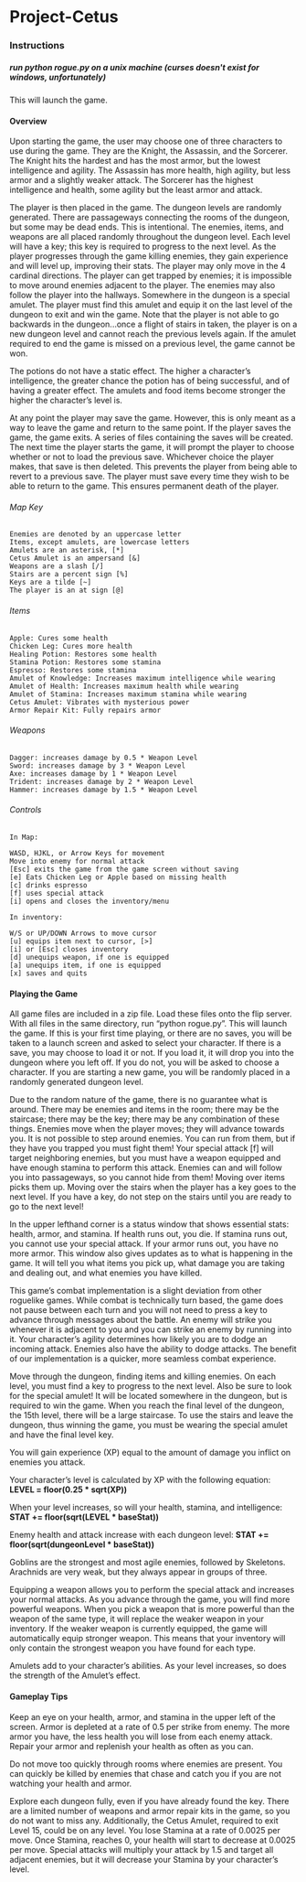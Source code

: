 # Project-Cetus
### Instructions

##### run python rogue.py on a unix machine (curses doesn't exist for windows, unfortunately) 
This will launch the game.
#### Overview
Upon starting the game, the user may choose one of three characters to use during the game. They are the Knight, the Assassin, and the Sorcerer. The Knight hits the hardest and has the most armor, but the lowest intelligence and agility. The Assassin has more health, high agility, but less armor and a slightly weaker attack. The Sorcerer has the highest intelligence and health, some agility but the least armor and attack. 

The player is then placed in the game. The dungeon levels are randomly generated. There are passageways connecting the rooms of the dungeon, but some may be dead ends. This is intentional. The enemies, items, and weapons are all placed randomly throughout the dungeon level. Each level will have a key; this key is required to progress to the next level. As the player progresses through the game killing enemies, they gain experience and will level up, improving their stats. The player may only move in the 4 cardinal directions. The player can get trapped by enemies; it is impossible to move around enemies adjacent to the player. The enemies may also follow the player into the hallways. Somewhere in the dungeon is a special amulet. The player must find this amulet and equip it on the last level of the dungeon to exit and win the game. Note that the player is not able to go backwards in the dungeon...once a flight of stairs in taken, the player is on a new dungeon level and cannot reach the previous levels again. If the amulet required to end the game is missed on a previous level, the game cannot be won. 

The potions do not have a static effect. The higher a character’s intelligence, the greater chance the potion has of being successful, and of having a greater effect. The amulets and food items become stronger the higher the character’s level is.

At any point the player may save the game. However, this is only meant as a way to leave the game and return to the same point. If the player saves the game, the game exits. A series of files containing the saves will be created. The next time the player starts the game, it will prompt the player to choose whether or not to load the previous save. Whichever choice the player makes, that save is then deleted. This prevents the player from being able to revert to a previous save. The player must save every time they wish to be able to return to the game. This ensures permanent death of the player.


###### Map Key
    Enemies are denoted by an uppercase letter
    Items, except amulets, are lowercase letters  
    Amulets are an asterisk, [*]   
    Cetus Amulet is an ampersand [&]  
    Weapons are a slash [/]  
    Stairs are a percent sign [%]  
    Keys are a tilde [~]  
    The player is an at sign [@]  

###### Items
    Apple: Cures some health  
    Chicken Leg: Cures more health
    Healing Potion: Restores some health  
    Stamina Potion: Restores some stamina  
    Espresso: Restores some stamina  
    Amulet of Knowledge: Increases maximum intelligence while wearing  
    Amulet of Health: Increases maximum health while wearing  
    Amulet of Stamina: Increases maximum stamina while wearing  
    Cetus Amulet: Vibrates with mysterious power  
    Armor Repair Kit: Fully repairs armor  

###### Weapons
    Dagger: increases damage by 0.5 * Weapon Level  
    Sword: increases damage by 3 * Weapon Level  
    Axe: increases damage by 1 * Weapon Level  
    Trident: increases damage by 2 * Weapon Level  
    Hammer: increases damage by 1.5 * Weapon Level  


###### Controls

	In Map:
    
    WASD, HJKL, or Arrow Keys for movement  
    Move into enemy for normal attack  
    [Esc] exits the game from the game screen without saving  
    [e] Eats Chicken Leg or Apple based on missing health  
    [c] drinks espresso  
    [f] uses special attack  
    [i] opens and closes the inventory/menu  

	In inventory:  
    
    W/S or UP/DOWN Arrows to move cursor
    [u] equips item next to cursor, [>]
    [i] or [Esc] closes inventory
    [d] unequips weapon, if one is equipped  
	[a] unequips item, if one is equipped  
	[x] saves and quits
    
    
#### Playing the Game
All game files are included in a zip file. Load these files onto the flip server. With all files in the same directory, run “python rogue.py”. This will launch the game. If this is your first time playing, or there are no saves, you will be taken to a launch screen and asked to select your character. If there is a save, you may choose to load it or not. If you load it, it will drop you into the dungeon where you left off. If you do not, you will be asked to choose a character. If you are starting a new game, you will be randomly placed in a randomly generated dungeon level.

Due to the random nature of the game, there is no guarantee what is around. There may be enemies and items in the room; there may be the staircase; there may be the key; there may be any combination of these things. Enemies move when the player moves; they will advance towards you. It is not possible to step around enemies. You can run from them, but if they have you trapped you must fight them! Your special attack [f] will target neighboring enemies, but you must have a weapon equipped and have enough stamina to perform this attack. Enemies can and will follow you into passageways, so you cannot hide from them! Moving over items picks them up. Moving over the stairs when the player has a key goes to the next level. If you have a key, do not step on the stairs until you are ready to go to the next level! 

In the upper lefthand corner is a status window that shows essential stats: health, armor, and stamina. If health runs out, you die. If stamina runs out, you cannot use your special attack. If your armor runs out, you have no more armor. This window also gives updates as to what is happening in the game. It will tell you what items you pick up, what damage you are taking and dealing out, and what enemies you have killed.

This game’s combat implementation is a slight deviation from other roguelike games. While combat is technically turn based, the game does not pause between each turn and you will not need to press a key to advance through messages about the battle. An enemy will strike you whenever it is adjacent to you and you can strike an enemy by running into it. Your character’s agility determines how likely you are to dodge an incoming attack. Enemies also have the ability to dodge attacks. The benefit of our implementation is a quicker, more seamless combat experience. 

Move through the dungeon, finding items and killing enemies. On each level, you must find a key to progress to the next level. Also be sure to look for the special amulet! It will be located somewhere in the dungeon, but is required to win the game. When you reach the final level of the dungeon, the 15th level, there will be a large staircase. To use the stairs and leave the dungeon, thus winning the game, you must be wearing the special amulet and have the final level key. 

You will gain experience (XP) equal to the amount of damage you inflict on enemies you attack. 

Your character’s level is calculated by XP with the following equation:
	__LEVEL = floor(0.25 * sqrt(XP))__

When your level increases, so will your health, stamina, and intelligence:
	__STAT += floor(sqrt(LEVEL * baseStat))__

Enemy health and attack increase with each dungeon level:
	__STAT += floor(sqrt(dungeonLevel * baseStat))__

Goblins are the strongest and most agile enemies, followed by Skeletons. Arachnids are very weak, but they always appear in groups of three. 

Equipping a weapon allows you to perform the special attack and increases your normal attacks. As you advance through the game, you will find more powerful weapons. When you pick a weapon that is more powerful than the weapon of the same type, it will replace the weaker weapon in your inventory. If the weaker weapon is currently equipped, the game will automatically equip stronger weapon. This means that your inventory will only contain the strongest weapon you have found for each type. 

Amulets add to your character’s abilities. As your level increases, so does the strength of the Amulet’s effect. 

#### Gameplay Tips
Keep an eye on your health, armor, and stamina in the upper left of the screen. Armor is depleted at a rate of 0.5 per strike from enemy. The more armor you have, the less health you will lose from each enemy attack. Repair your armor and replenish your health as often as you can.  

Do not move too quickly through rooms where enemies are present. You can quickly be killed by enemies that chase and catch you if you are not watching your health and armor.  

Explore each dungeon fully, even if you have already found the key. There are a limited number of weapons and armor repair kits in the game, so you do not want to miss any. Additionally, the Cetus Amulet, required to exit Level 15, could be on any level. 
You lose Stamina at a rate of 0.0025 per move. Once Stamina, reaches 0, your health will start to decrease at 0.0025 per move.
Special attacks will multiply your attack by 1.5 and target all adjacent enemies, but it will decrease your Stamina by your character’s level. 


